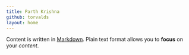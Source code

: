 ```yaml
---
title: Parth Krishna
github: torvalds
layout: home
---
```


Content is written in [Markdown](https://learnxinyminutes.com/docs/markdown/). Plain text format allows you to **focus** on your *content*.
